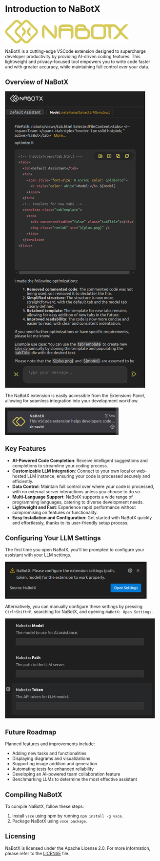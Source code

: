 # Introduction to NaBotX

![](./assets/logo3.png)

NaBotX is a cutting-edge VSCode extension designed to supercharge developer productivity by providing AI-driven coding features. This lightweight and privacy-focused tool empowers you to write code faster and with greater accuracy, while maintaining full control over your data.

## Overview of NaBotX
![NaBotX Extension](./showcase/V04.png)

The NaBotX extension is easily accessible from the Extensions Panel, allowing for seamless integration into your development workflow.

![NaBotX Extension in Extensions Panel](./showcase/C02.png)

## Key Features

* **AI-Powered Code Completion**: Receive intelligent suggestions and completions to streamline your coding process.
* **Customizable LLM Integration**: Connect to your own local or web-hosted LLM instance, ensuring your code is processed securely and efficiently.
* **Data Control**: Maintain full control over where your code is processed, with no external server interactions unless you choose to do so.
* **Multi-Language Support**: NaBotX supports a wide range of programming languages, catering to diverse development needs.
* **Lightweight and Fast**: Experience rapid performance without compromising on features or functionality.
* **Easy Installation and Configuration**: Get started with NaBotX quickly and effortlessly, thanks to its user-friendly setup process.

## Configuring Your LLM Settings

The first time you open NaBotX, you'll be prompted to configure your assistant with your LLM settings. 

![Configuring LLM Settings](./showcase/C03.png)

Alternatively, you can manually configure these settings by pressing `Ctrl+Shift+P`, searching for NaBotX, and opening `NaBotX: Open Settings`.

![Accessing NaBotX Settings](./showcase/C01.png)

## Future Roadmap
Planned features and improvements include:

* Adding new tasks and functionalities
* Displaying diagrams and visualizations
* Supporting image addition and generation
* Automating tests for enhanced reliability
* Developing an AI-powered team collaboration feature
* Benchmarking LLMs to determine the most effective assistant

## Compiling NaBotX
To compile NaBotX, follow these steps:

1. Install `vsce` using npm by running `npm install -g vsce`.
2. Package NaBotX using `vsce package`.

## Licensing
NaBotX is licensed under the Apache License 2.0. For more information, please refer to the [LICENSE](./LICENSE) file.
